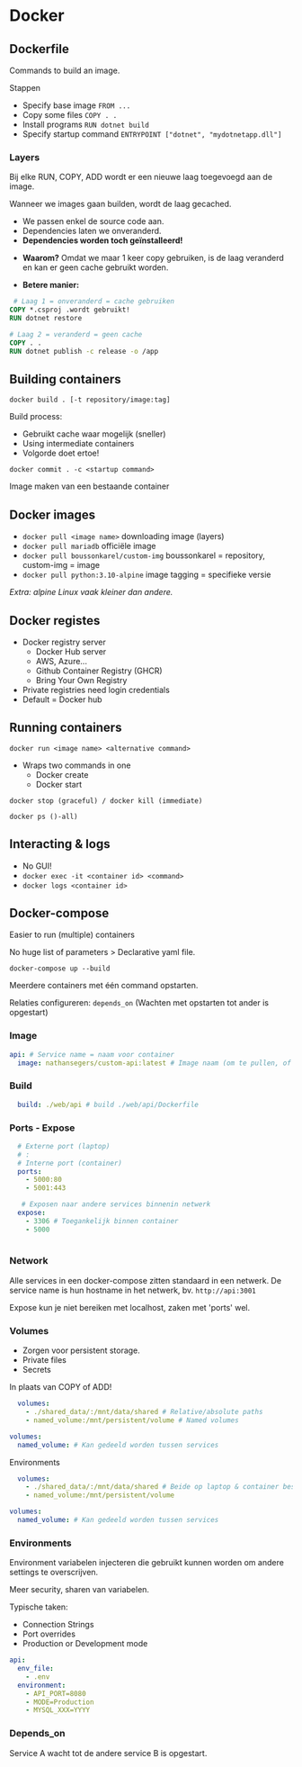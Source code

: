# Docker
## Dockerfile
Commands to build an image.

Stappen
- Specify base image ```FROM ...```
- Copy some files ```COPY . .```
- Install programs ```RUN dotnet build```
- Specify startup command ```ENTRYPOINT ["dotnet", "mydotnetapp.dll"]```

### Layers
Bij elke RUN, COPY, ADD wordt er een nieuwe laag toegevoegd aan de image.

Wanneer we images gaan builden, wordt de laag gecached.

- We passen enkel de source code aan.
- Dependencies laten we onveranderd.
- **Dependencies worden toch geïnstalleerd!**

+ **Waarom?** Omdat we maar 1 keer copy gebruiken, is de laag veranderd en kan er geen cache gebruikt worden.

+ **Betere manier:** 
```Dockerfile
 # Laag 1 = onveranderd = cache gebruiken
COPY *.csproj .wordt gebruikt!
RUN dotnet restore

# Laag 2 = veranderd = geen cache
COPY . .
RUN dotnet publish -c release -o /app
```

## Building containers
```docker build . [-t repository/image:tag]```

Build process:
- Gebruikt cache waar mogelijk (sneller) 
- Using intermediate containers
- Volgorde doet ertoe!

```docker commit . -c <startup command>```

Image maken van een bestaande container

## Docker images
- ```docker pull <image name>``` downloading image (layers)
- ```docker pull mariadb``` officiële image
- ```docker pull boussonkarel/custom-img``` boussonkarel = repository, custom-img = image
- ```docker pull python:3.10-alpine``` image tagging = specifieke versie

*Extra: alpine Linux vaak kleiner dan andere.*

## Docker registes
- Docker registry server
  - Docker Hub server
  - AWS, Azure...
  - Github Container Registry (GHCR)
  - Bring Your Own Registry
- Private registries need login credentials
- Default = Docker hub

## Running containers
```docker run <image name> <alternative command>```
- Wraps two commands in one
  - Docker create <image name>
  - Docker start <container id>

```docker stop (graceful) / docker kill (immediate)```

```docker ps ()-all)```

## Interacting & logs
- No GUI!
- ```docker exec -it <container id> <command>```
- ```docker logs <container id>```

## Docker-compose
Easier to run (multiple) containers

No huge list of parameters > Declarative yaml file.

```docker-compose up --build```

Meerdere containers met één command opstarten.

Relaties configureren: ```depends_on```
(Wachten met opstarten tot ander is opgestart)

### Image
```yaml
api: # Service name = naam voor container
  image: nathansegers/custom-api:latest # Image naam (om te pullen, of builden)
```

### Build
```yaml
  build: ./web/api # build ./web/api/Dockerfile
```

### Ports - Expose
```yaml
  # Externe port (laptop)
  # :
  # Interne port (container)
  ports:
    - 5000:80
    - 5001:443
```
```yaml
   # Exposen naar andere services binnenin netwerk
  expose:
    - 3306 # Toegankelijk binnen container
    - 5000
  
```

### Network
Alle services in een docker-compose zitten standaard in een netwerk. De service name is hun hostname in het netwerk, bv. ```http://api:3001```

Expose kun je niet bereiken met localhost, zaken met 'ports' wel.
### Volumes
- Zorgen voor persistent storage.
- Private files
- Secrets

In plaats van COPY of ADD!
```yaml
  volumes:
    - ./shared_data/:/mnt/data/shared # Relative/absolute paths
    - named_volume:/mnt/persistent/volume # Named volumes

volumes:
  named_volume: # Kan gedeeld worden tussen services
```
Environments
```yaml
  volumes:
    - ./shared_data/:/mnt/data/shared # Beide op laptop & container beschikbaar
    - named_volume:/mnt/persistent/volume

volumes:
  named_volume: # Kan gedeeld worden tussen services
```

### Environments
Environment variabelen injecteren die gebruikt kunnen worden om andere settings te overscrijven.

Meer security, sharen van variabelen.

Typische taken:
- Connection Strings
- Port overrides
- Production or Development mode
```yaml
api:
  env_file:
    - .env
  environment:
    - API_PORT=8080
    - MODE=Production
    - MYSQL_XXX=YYYY
```

### Depends_on
Service A wacht tot de andere service B is opgestart.